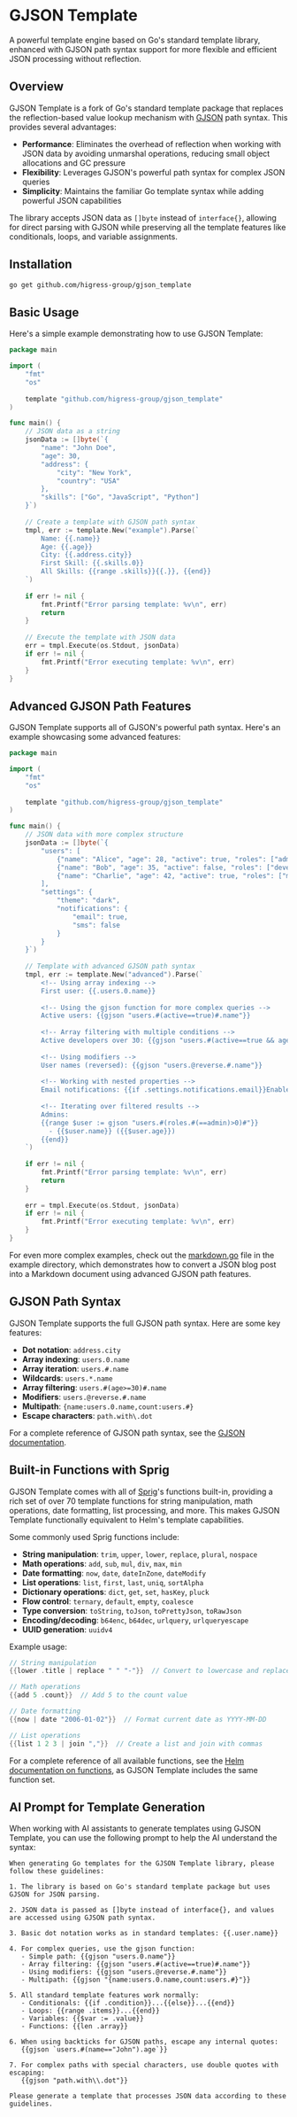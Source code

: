 # GJSON Template

A powerful template engine based on Go's standard template library, enhanced with GJSON path syntax support for more flexible and efficient JSON processing without reflection.

## Overview

GJSON Template is a fork of Go's standard template package that replaces the reflection-based value lookup mechanism with [GJSON](https://github.com/tidwall/gjson) path syntax. This provides several advantages:

- **Performance**: Eliminates the overhead of reflection when working with JSON data by avoiding unmarshal operations, reducing small object allocations and GC pressure
- **Flexibility**: Leverages GJSON's powerful path syntax for complex JSON queries
- **Simplicity**: Maintains the familiar Go template syntax while adding powerful JSON capabilities

The library accepts JSON data as `[]byte` instead of `interface{}`, allowing for direct parsing with GJSON while preserving all the template features like conditionals, loops, and variable assignments.

## Installation

```bash
go get github.com/higress-group/gjson_template
```

## Basic Usage

Here's a simple example demonstrating how to use GJSON Template:

```go
package main

import (
    "fmt"
    "os"
    
    template "github.com/higress-group/gjson_template"
)

func main() {
    // JSON data as a string
    jsonData := []byte(`{
        "name": "John Doe",
        "age": 30,
        "address": {
            "city": "New York",
            "country": "USA"
        },
        "skills": ["Go", "JavaScript", "Python"]
    }`)
    
    // Create a template with GJSON path syntax
    tmpl, err := template.New("example").Parse(`
        Name: {{.name}}
        Age: {{.age}}
        City: {{.address.city}}
        First Skill: {{.skills.0}}
        All Skills: {{range .skills}}{{.}}, {{end}}
    `)
    
    if err != nil {
        fmt.Printf("Error parsing template: %v\n", err)
        return
    }
    
    // Execute the template with JSON data
    err = tmpl.Execute(os.Stdout, jsonData)
    if err != nil {
        fmt.Printf("Error executing template: %v\n", err)
    }
}
```

## Advanced GJSON Path Features

GJSON Template supports all of GJSON's powerful path syntax. Here's an example showcasing some advanced features:

```go
package main

import (
    "fmt"
    "os"
    
    template "github.com/higress-group/gjson_template"
)

func main() {
    // JSON data with more complex structure
    jsonData := []byte(`{
        "users": [
            {"name": "Alice", "age": 28, "active": true, "roles": ["admin", "developer"]},
            {"name": "Bob", "age": 35, "active": false, "roles": ["developer"]},
            {"name": "Charlie", "age": 42, "active": true, "roles": ["manager", "developer"]}
        ],
        "settings": {
            "theme": "dark",
            "notifications": {
                "email": true,
                "sms": false
            }
        }
    }`)
    
    // Template with advanced GJSON path syntax
    tmpl, err := template.New("advanced").Parse(`
        <!-- Using array indexing -->
        First user: {{.users.0.name}}
        
        <!-- Using the gjson function for more complex queries -->
        Active users: {{gjson "users.#(active==true)#.name"}}
        
        <!-- Array filtering with multiple conditions -->
        Active developers over 30: {{gjson "users.#(active==true && age>30)#.name"}}
        
        <!-- Using modifiers -->
        User names (reversed): {{gjson "users.@reverse.#.name"}}
        
        <!-- Working with nested properties -->
        Email notifications: {{if .settings.notifications.email}}Enabled{{else}}Disabled{{end}}
        
        <!-- Iterating over filtered results -->
        Admins:
        {{range $user := gjson "users.#(roles.#(==admin)>0)#"}}
          - {{$user.name}} ({{$user.age}})
        {{end}}
    `)
    
    if err != nil {
        fmt.Printf("Error parsing template: %v\n", err)
        return
    }
    
    err = tmpl.Execute(os.Stdout, jsonData)
    if err != nil {
        fmt.Printf("Error executing template: %v\n", err)
    }
}
```

For even more complex examples, check out the [markdown.go](example/markdown.go) file in the example directory, which demonstrates how to convert a JSON blog post into a Markdown document using advanced GJSON path features.

## GJSON Path Syntax

GJSON Template supports the full GJSON path syntax. Here are some key features:

- **Dot notation**: `address.city`
- **Array indexing**: `users.0.name`
- **Array iteration**: `users.#.name`
- **Wildcards**: `users.*.name`
- **Array filtering**: `users.#(age>=30)#.name`
- **Modifiers**: `users.@reverse.#.name`
- **Multipath**: `{name:users.0.name,count:users.#}`
- **Escape characters**: `path.with\.dot`

For a complete reference of GJSON path syntax, see the [GJSON documentation](https://github.com/tidwall/gjson#path-syntax).

## Built-in Functions with Sprig

GJSON Template comes with all of [Sprig](https://github.com/Masterminds/sprig)'s functions built-in, providing a rich set of over 70 template functions for string manipulation, math operations, date formatting, list processing, and more. This makes GJSON Template functionally equivalent to Helm's template capabilities.

Some commonly used Sprig functions include:

- **String manipulation**: `trim`, `upper`, `lower`, `replace`, `plural`, `nospace`
- **Math operations**: `add`, `sub`, `mul`, `div`, `max`, `min`
- **Date formatting**: `now`, `date`, `dateInZone`, `dateModify`
- **List operations**: `list`, `first`, `last`, `uniq`, `sortAlpha`
- **Dictionary operations**: `dict`, `get`, `set`, `hasKey`, `pluck`
- **Flow control**: `ternary`, `default`, `empty`, `coalesce`
- **Type conversion**: `toString`, `toJson`, `toPrettyJson`, `toRawJson`
- **Encoding/decoding**: `b64enc`, `b64dec`, `urlquery`, `urlqueryescape`
- **UUID generation**: `uuidv4`

Example usage:

```go
// String manipulation
{{lower .title | replace " " "-"}}  // Convert to lowercase and replace spaces with hyphens

// Math operations
{{add 5 .count}}  // Add 5 to the count value

// Date formatting
{{now | date "2006-01-02"}}  // Format current date as YYYY-MM-DD

// List operations
{{list 1 2 3 | join ","}}  // Create a list and join with commas
```

For a complete reference of all available functions, see the [Helm documentation on functions](https://helm.sh/docs/chart_template_guide/function_list/), as GJSON Template includes the same function set.

## AI Prompt for Template Generation

When working with AI assistants to generate templates using GJSON Template, you can use the following prompt to help the AI understand the syntax:

```
When generating Go templates for the GJSON Template library, please follow these guidelines:

1. The library is based on Go's standard template package but uses GJSON for JSON parsing.

2. JSON data is passed as []byte instead of interface{}, and values are accessed using GJSON path syntax.

3. Basic dot notation works as in standard templates: {{.user.name}}

4. For complex queries, use the gjson function:
   - Simple path: {{gjson "users.0.name"}}
   - Array filtering: {{gjson "users.#(active==true)#.name"}}
   - Using modifiers: {{gjson "users.@reverse.#.name"}}
   - Multipath: {{gjson "{name:users.0.name,count:users.#}"}}

5. All standard template features work normally:
   - Conditionals: {{if .condition}}...{{else}}...{{end}}
   - Loops: {{range .items}}...{{end}}
   - Variables: {{$var := .value}}
   - Functions: {{len .array}}

6. When using backticks for GJSON paths, escape any internal quotes:
   {{gjson `users.#(name=="John").age`}}

7. For complex paths with special characters, use double quotes with escaping:
   {{gjson "path.with\\.dot"}}

Please generate a template that processes JSON data according to these guidelines.
```
